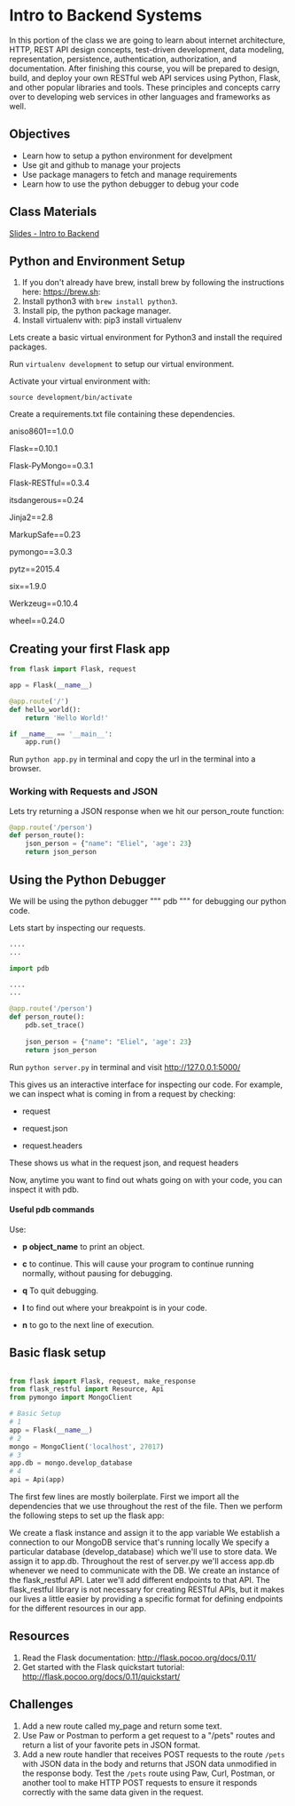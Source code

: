 # Intro to Backend Systems 

In this portion of the class we are going to learn about internet architecture, HTTP, REST API design concepts, test-driven development, data modeling, representation, persistence, authentication, authorization, and documentation. After finishing this course, you will be prepared to design, build, and deploy your own RESTful web API services using Python, Flask, and other popular libraries and tools. These principles and concepts carry over to developing web services in other languages and frameworks as well.

## Objectives

- Learn how to setup a python environment for develpment
- Use git and github to manage your projects
- Use package managers to fetch and manage requirements
- Learn how to use the python debugger to debug your code

## Class Materials

[Slides - Intro to Backend](intro-to-backend.key)
## Python and Environment Setup

1. If you don't already have brew, install brew by following the instructions here: https://brew.sh: 
2. Install python3 with ```brew install python3```.
3. Install pip, the python package manager.
4. Install virtualenv with: pip3 install virtualenv


Lets create a basic virtual environment for Python3 and install the required packages.

Run ```virtualenv development``` to setup our virtual environment.

Activate your virtual environment with:

```source development/bin/activate```

Create a requirements.txt file containing these dependencies.


aniso8601==1.0.0

Flask==0.10.1

Flask-PyMongo==0.3.1

Flask-RESTful==0.3.4

itsdangerous==0.24

Jinja2==2.8

MarkupSafe==0.23

pymongo==3.0.3

pytz==2015.4

six==1.9.0

Werkzeug==0.10.4

wheel==0.24.0


## Creating your first Flask app

```python
from flask import Flask, request

app = Flask(__name__)

@app.route('/')
def hello_world():
    return 'Hello World!'

if __name__ == '__main__':
    app.run()

```

Run ```python app.py``` in terminal and copy the url in the terminal into a browser.


### Working with Requests and JSON

Lets try returning a JSON response when we hit our person_route function:

```python
@app.route('/person')
def person_route():
    json_person = {"name": "Eliel", 'age': 23}
    return json_person

```

## Using the Python Debugger

We will be using the python debugger """ pdb """ for debugging our python code.

Lets start by inspecting our requests.

```python
....
...

import pdb

....
...

@app.route('/person')
def person_route():
    pdb.set_trace()
    
    json_person = {"name": "Eliel", 'age': 23}
    return json_person

```

Run ``` python server.py ``` in terminal and visit http://127.0.0.1:5000/

This gives us an interactive interface for inspecting our code.
For example, we can inspect what is coming in from a request by checking:


- request

- request.json

- request.headers


These shows us what in the request json, and request headers

Now, anytime you want to find out whats going on with your code, you can inspect it with pdb.


#### Useful pdb commands

Use:

- **p  object_name** to print an object.
- **c** to continue. This will cause your program to continue running normally, without pausing for debugging.

- **q** To quit debugging.
- **l** to find out where your breakpoint is in your code.
- **n** to go to the next line of execution.


## Basic flask setup
```python

from flask import Flask, request, make_response
from flask_restful import Resource, Api
from pymongo import MongoClient

# Basic Setup
# 1
app = Flask(__name__)
# 2
mongo = MongoClient('localhost', 27017)
# 3
app.db = mongo.develop_database
# 4
api = Api(app)

```

The first few lines are mostly boilerplate. First we import all the dependencies that we use throughout the rest of the file. Then we perform the following steps to set up the flask app:

We create a flask instance and assign it to the app variable
We establish a connection to our MongoDB service that's running locally
We specify a particular database (develop_database) which we'll use to store data. We assign it to app.db. Throughout the rest of server.py we'll access app.db whenever we need to communicate with the DB.
We create an instance of the flask_restful API. Later we'll add different endpoints to that API. The flask_restful library is not necessary for creating RESTful APIs, but it makes our lives a little easier by providing a specific format for defining endpoints for the different resources in our app.


## Resources

1. Read the Flask documentation: http://flask.pocoo.org/docs/0.11/
2. Get started with the Flask quickstart tutorial: http://flask.pocoo.org/docs/0.11/quickstart/

## Challenges

1. Add a new route called my_page and return some text.
2. Use Paw or Postman to perform a get request to a "/pets" routes and return a list of your favorite pets in JSON format.
3. Add a new route handler that receives POST requests to the route `/pets` with JSON data in the body and returns that JSON data unmodified in the response body. Test the `/pets` route using Paw, Curl, Postman, or another tool to make HTTP POST requests to ensure it responds correctly with the same data given in the request.

